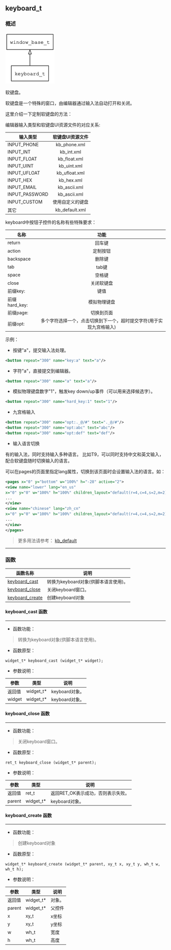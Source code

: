 ## keyboard\_t
### 概述
![image](images/keyboard_t_0.png)

软键盘。

软键盘是一个特殊的窗口，由编辑器通过输入法自动打开和关闭。

这里介绍一下定制软键盘的方法：

编辑器输入类型和软键盘UI资源文件的对应关系:

| 输入类型       | 软键盘UI资源文件|
|----------------|:---------------:|
| INPUT\_PHONE    | kb\_phone.xml    |
| INPUT\_INT      | kb\_int.xml      |
| INPUT\_FLOAT    | kb\_float.xml    |
| INPUT\_UINT     | kb\_uint.xml     |
| INPUT\_UFLOAT   | kb\_ufloat.xml   |
| INPUT\_HEX      | kb\_hex.xml      |
| INPUT\_EMAIL    | kb\_ascii.xml    |
| INPUT\_PASSWORD | kb\_ascii.xml    |
| INPUT\_CUSTOM   | 使用自定义的键盘 |
| 其它            | kb\_default.xml  |

keyboard中按钮子控件的名称有些特殊要求：

|  名称          | 功能            |
|----------------|:---------------:|
| return         | 回车键          |
| action         | 定制按钮        |
| backspace      | 删除键          |
| tab            | tab键           |
| space          | 空格键          |
| close          | 关闭软键盘      |
| 前缀key:        | 键值           |
| 前缀hard_key:   | 模拟物理键盘    |
| 前缀page:       | 切换到页面      |
| 前缀opt:        | 多个字符选择一个，点击切换到下一个，超时提交字符(用于实现九宫格输入) |

示例：

* 按键"a"，提交输入法处理。

```xml
<button repeat="300" name="key:a" text="a"/>
```

* 字符"a"，直接提交到编辑器。

```xml
<button repeat="300" name="a" text="a"/>
```

* 模拟物理键盘数字"1"，触发key down/up事件（可以用来选择候选字）。

```xml
<button repeat="300" name="hard_key:1" text="1"/>
```

* 九宫格输入

```xml
<button repeat="300" name="opt:._@/#" text="._@/#"/>
<button repeat="300" name="opt:abc" text="abc"/>
<button repeat="300" name="opt:def" text="def"/>
```


* 输入语言切换

有的输入法，同时支持输入多种语言。
比如T9，可以同时支持中文和英文输入，配合软键盘随时切换输入的语言。

可以在pages的页面里指定lang属性，切换到该页面时会设置输入法的语言。如：

```xml
<pages x="0" y="bottom" w="100%" h="-28" active="2">
<view name="lower" lang="en_us"
x="0" y="0" w="100%" h="100%" children_layout="default(r=4,c=4,s=2,m=2)">
...
</view>
<view name="chinese" lang="zh_cn"
x="0" y="0" w="100%" h="100%" children_layout="default(r=4,c=4,s=2,m=2)">
...
</view>
</pages>
```

> 更多用法请参考：
[kb_default](https://github.com/zlgopen/awtk/blob/master/demos/assets/default/raw/ui/kb_default.xml)
----------------------------------
### 函数
<p id="keyboard_t_methods">

| 函数名称 | 说明 | 
| -------- | ------------ | 
| <a href="#keyboard_t_keyboard_cast">keyboard\_cast</a> | 转换为keyboard对象(供脚本语言使用)。 |
| <a href="#keyboard_t_keyboard_close">keyboard\_close</a> | 关闭keyboard窗口。 |
| <a href="#keyboard_t_keyboard_create">keyboard\_create</a> | 创建keyboard对象 |
#### keyboard\_cast 函数
-----------------------

* 函数功能：

> <p id="keyboard_t_keyboard_cast">转换为keyboard对象(供脚本语言使用)。

* 函数原型：

```
widget_t* keyboard_cast (widget_t* widget);
```

* 参数说明：

| 参数 | 类型 | 说明 |
| -------- | ----- | --------- |
| 返回值 | widget\_t* | keyboard对象。 |
| widget | widget\_t* | keyboard对象。 |
#### keyboard\_close 函数
-----------------------

* 函数功能：

> <p id="keyboard_t_keyboard_close">关闭keyboard窗口。

* 函数原型：

```
ret_t keyboard_close (widget_t* parent);
```

* 参数说明：

| 参数 | 类型 | 说明 |
| -------- | ----- | --------- |
| 返回值 | ret\_t | 返回RET\_OK表示成功，否则表示失败。 |
| parent | widget\_t* | keyboard对象。 |
#### keyboard\_create 函数
-----------------------

* 函数功能：

> <p id="keyboard_t_keyboard_create">创建keyboard对象

* 函数原型：

```
widget_t* keyboard_create (widget_t* parent, xy_t x, xy_t y, wh_t w, wh_t h);
```

* 参数说明：

| 参数 | 类型 | 说明 |
| -------- | ----- | --------- |
| 返回值 | widget\_t* | 对象。 |
| parent | widget\_t* | 父控件 |
| x | xy\_t | x坐标 |
| y | xy\_t | y坐标 |
| w | wh\_t | 宽度 |
| h | wh\_t | 高度 |
